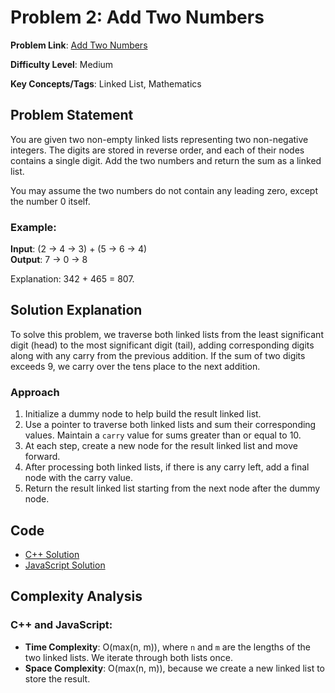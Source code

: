 # Problem 2: Add Two Numbers

**Problem Link**: [Add Two Numbers](https://leetcode.com/problems/add-two-numbers)

**Difficulty Level**: Medium

**Key Concepts/Tags**: Linked List, Mathematics

## Problem Statement

You are given two non-empty linked lists representing two non-negative integers. The digits are stored in reverse order, and each of their nodes contains a single digit. Add the two numbers and return the sum as a linked list.

You may assume the two numbers do not contain any leading zero, except the number 0 itself.

### Example:

**Input**: (2 -> 4 -> 3) + (5 -> 6 -> 4)  
**Output**: 7 -> 0 -> 8

Explanation: 342 + 465 = 807.

## Solution Explanation

To solve this problem, we traverse both linked lists from the least significant digit (head) to the most significant digit (tail), adding corresponding digits along with any carry from the previous addition. If the sum of two digits exceeds 9, we carry over the tens place to the next addition.

### Approach

1. Initialize a dummy node to help build the result linked list.
2. Use a pointer to traverse both linked lists and sum their corresponding values. Maintain a `carry` value for sums greater than or equal to 10.
3. At each step, create a new node for the result linked list and move forward.
4. After processing both linked lists, if there is any carry left, add a final node with the carry value.
5. Return the result linked list starting from the next node after the dummy node.

## Code

- [C++ Solution](./solution_1.cpp)
- [JavaScript Solution](./solution_2.js)

## Complexity Analysis

### C++ and JavaScript:

- **Time Complexity**: O(max(n, m)), where `n` and `m` are the lengths of the two linked lists. We iterate through both lists once.
- **Space Complexity**: O(max(n, m)), because we create a new linked list to store the result.

